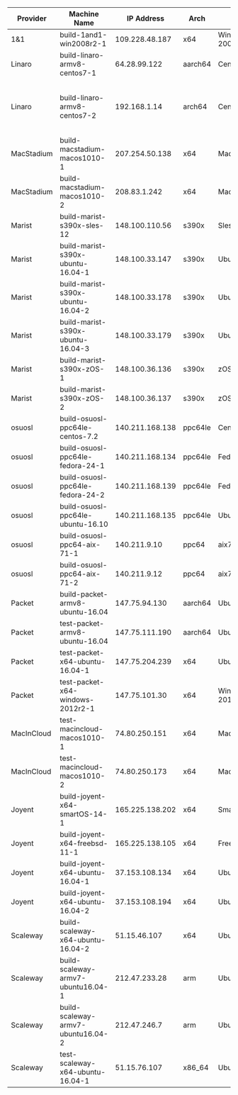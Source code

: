 |  Provider | Machine Name  | IP Address  |  Arch |  OS | user | notes |
|---|---|---|---|---|---|---|
|  1&1 |  build-1and1-win2008r2-1 | 109.228.48.187 | x64 | Win Server 2008r2  |  Administrator ||
|  Linaro |  	build-linaro-armv8-centos7-1 |  64.28.99.122 | aarch64  |  Centos7 | centos ||
|  Linaro |  build-linaro-armv8-centos7-2 |  192.168.1.14 |  arch64 |  Centos7 |  centos |  (ssh via build-linaro-armv8-centos7-1) |
| MacStadium  |  build-macstadium-macos1010-1 |  207.254.50.138 | x64  |  MacOS10.10 | administrator  ||
| MacStadium  |  build-macstadium-macos1010-2 |  208.83.1.242 | x64  |  MacOS10.10 | administrator  ||
|  Marist |  build-marist-s390x-sles-12 |  148.100.110.56 | s390x  | Sles12  |  linux1 ||
|  Marist |  build-marist-s390x-ubuntu-16.04-1 |  148.100.33.147 | s390x  | Ubuntu16.04  |  linux1 ||
|  Marist |  build-marist-s390x-ubuntu-16.04-2 |  148.100.33.178 | s390x  | Ubuntu16.04  |  linux1 ||
|  Marist |  build-marist-s390x-ubuntu-16.04-3 |  148.100.33.179 | s390x  | Ubuntu16.04  |  linux1 ||
|  Marist |  build-marist-s390x-zOS-1 |  148.100.36.136 | s390x  | zOS 2.1  |  OPEN1 ||
|  Marist |  build-marist-s390x-zOS-2 |  148.100.36.137 | s390x  | zOS 2.1  |  OPEN1 ||
|  osuosl |  build-osuosl-ppc64le-centos-7.2 |  140.211.168.138 | ppc64le  | Centos72  |  centos ||
|  osuosl |  build-osuosl-ppc64le-fedora-24-1 |  140.211.168.134 | ppc64le  | Fedora 24  |  fedora ||
|  osuosl |  build-osuosl-ppc64le-fedora-24-2 |  140.211.168.139 | ppc64le  | Fedora 24  |  fedora ||
|  osuosl |  build-osuosl-ppc64le-ubuntu-16.10 |  140.211.168.135 | ppc64le  | Ubuntu16.10  |  ubuntu ||
|  osuosl |  build-osuosl-ppc64-aix-71-1|  140.211.9.10 | ppc64  | aix71  |  root ||
|  osuosl |  build-osuosl-ppc64-aix-71-2|  140.211.9.12 | ppc64  | aix71  |  root ||
|  Packet |  build-packet-armv8-ubuntu-16.04  |  147.75.94.130 | aarch64  |  Ubuntu16.04 | root ||
|  Packet |  test-packet-armv8-ubuntu-16.04  |  147.75.111.190 | aarch64  |  Ubuntu16.04 | root ||
|  Packet |  test-packet-x64-ubuntu-16.04-1  |  147.75.204.239 | x64  |  Ubuntu16.04 | root ||
|  Packet |  test-packet-x64-windows-2012r2-1 | 147.75.101.30 | x64 | Win Server 2012r2  |  Admin ||
| MacInCloud  |  test-macincloud-macos1010-1 |  74.80.250.151 | x64  |  MacOS10.10 | admin  ||
| MacInCloud  |  test-macincloud-macos1010-2 |  74.80.250.173 | x64  |  MacOS10.10 | admin  ||
|  Joyent |  build-joyent-x64-smartOS-14-1  | 165.225.138.202 | x64 | SmartOS14.4.0  |  root ||
|  Joyent |  build-joyent-x64-freebsd-11-1  | 165.225.138.105 | x64 | FreeBSD11-1  |  root ||
|  Joyent |  build-joyent-x64-ubuntu-16.04-1  | 37.153.108.134 | x64 | Ubuntu16.04  |  root ||
|  Joyent |  build-joyent-x64-ubuntu-16.04-2  | 37.153.108.194  | x64 | Ubuntu16.04  |  root ||
|  Scaleway |  build-scaleway-x64-ubuntu-16.04-2  |  51.15.46.107 | x64 |  Ubuntu16.04 | root ||
|  Scaleway |  build-scaleway-armv7-ubuntu16.04-1  |  212.47.233.28 | arm  |  Ubuntu16.04 | root ||
|  Scaleway |  build-scaleway-armv7-ubuntu16.04-2  |  212.47.246.7 | arm  |  Ubuntu16.04 | root ||
|  Scaleway | test-scaleway-x64-ubuntu-16.04-1 | 51.15.76.107 | x86_64 | Ubuntu16.04 | root ||
